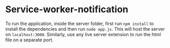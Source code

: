 # Service-worker-notification

To run the application, inside the server folder, first run `npm install` to install the dependencies and then run `node app.js`. 
This will host the server on `localhost:3000`.
Similarly, use any live server extension to run the html file on a separate port.
